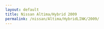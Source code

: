 ```yaml
---
layout: default
title: Nissan Altima/Hybrid 2009
permalink: /nissan/Altima/HybridLINK/2009/
---
```

